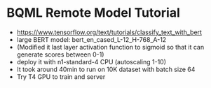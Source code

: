 # BQML Remote Model Tutorial

- https://www.tensorflow.org/text/tutorials/classify_text_with_bert
- large BERT model: bert_en_cased_L-12_H-768_A-12
- (Modified it last layer activation function to sigmoid so that it can generate scores between 0-1)
- deploy it with n1-standard-4 CPU (autoscaling 1-10)
- It took around 40min to run on 10K dataset with batch size 64
- Try T4 GPU to train and server

